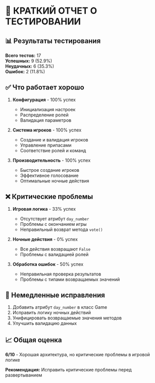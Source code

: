 # 🧪 КРАТКИЙ ОТЧЕТ О ТЕСТИРОВАНИИ

## 📊 Результаты тестирования

**Всего тестов:** 17  
**Успешных:** 9 (52.9%)  
**Неудачных:** 6 (35.3%)  
**Ошибок:** 2 (11.8%)  

## ✅ Что работает хорошо

1. **Конфигурация** - 100% успех
   - Инициализация настроек
   - Распределение ролей
   - Валидация параметров

2. **Система игроков** - 100% успех
   - Создание и валидация игроков
   - Управление припасами
   - Соответствие ролей и команд

3. **Производительность** - 100% успех
   - Быстрое создание игроков
   - Эффективное голосование
   - Оптимальные ночные действия

## ❌ Критические проблемы

1. **Игровая логика** - 33% успех
   - Отсутствует атрибут `day_number`
   - Проблемы с окончанием игры
   - Неправильный возврат метода `vote()`

2. **Ночные действия** - 0% успех
   - Все действия возвращают `False`
   - Проблемы с валидацией ролей

3. **Обработка ошибок** - 50% успех
   - Неправильная проверка результатов
   - Проблемы с типами возвращаемых значений

## 🔧 Немедленные исправления

1. Добавить атрибут `day_number` в класс Game
2. Исправить логику ночных действий
3. Унифицировать возвращаемые значения методов
4. Улучшить валидацию данных

## 📈 Общая оценка

**6/10** - Хорошая архитектура, но критические проблемы в игровой логике

**Рекомендация:** Исправить критические проблемы перед развертыванием